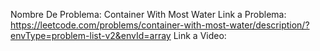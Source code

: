 Nombre De Problema: Container With Most Water
Link a Problema:
https://leetcode.com/problems/container-with-most-water/description/?envType=problem-list-v2&envId=array
Link a Video:
